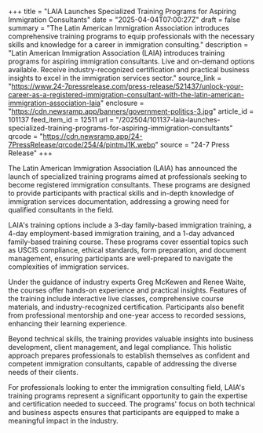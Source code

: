 +++
title = "LAIA Launches Specialized Training Programs for Aspiring Immigration Consultants"
date = "2025-04-04T07:00:27Z"
draft = false
summary = "The Latin American Immigration Association introduces comprehensive training programs to equip professionals with the necessary skills and knowledge for a career in immigration consulting."
description = "Latin American Immigration Association (LAIA) introduces training programs for aspiring immigration consultants. Live and on-demand options available. Receive industry-recognized certification and practical business insights to excel in the immigration services sector."
source_link = "https://www.24-7pressrelease.com/press-release/521437/unlock-your-career-as-a-registered-immigration-consultant-with-the-latin-american-immigration-association-laia"
enclosure = "https://cdn.newsramp.app/banners/government-politics-3.jpg"
article_id = 101137
feed_item_id = 12511
url = "/202504/101137-laia-launches-specialized-training-programs-for-aspiring-immigration-consultants"
qrcode = "https://cdn.newsramp.app/24-7PressRelease/qrcode/254/4/pintmJ1K.webp"
source = "24-7 Press Release"
+++

<p>The Latin American Immigration Association (LAIA) has announced the launch of specialized training programs aimed at professionals seeking to become registered immigration consultants. These programs are designed to provide participants with practical skills and in-depth knowledge of immigration services documentation, addressing a growing need for qualified consultants in the field.</p><p>LAIA's training options include a 3-day family-based immigration training, a 4-day employment-based immigration training, and a 1-day advanced family-based training course. These programs cover essential topics such as USCIS compliance, ethical standards, form preparation, and document management, ensuring participants are well-prepared to navigate the complexities of immigration services.</p><p>Under the guidance of industry experts Greg McKewen and Renee Waite, the courses offer hands-on experience and practical insights. Features of the training include interactive live classes, comprehensive course materials, and industry-recognized certification. Participants also benefit from professional mentorship and one-year access to recorded sessions, enhancing their learning experience.</p><p>Beyond technical skills, the training provides valuable insights into business development, client management, and legal compliance. This holistic approach prepares professionals to establish themselves as confident and competent immigration consultants, capable of addressing the diverse needs of their clients.</p><p>For professionals looking to enter the immigration consulting field, LAIA's training programs represent a significant opportunity to gain the expertise and certification needed to succeed. The programs' focus on both technical and business aspects ensures that participants are equipped to make a meaningful impact in the industry.</p>